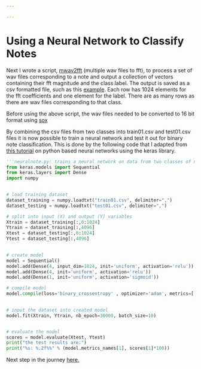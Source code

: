 ```yaml
---

---
```


Using a Neural Network to Classify Notes
=====

Next I wrote a script, [mwav2fft](https://github.com/shri-k/music-analysis/blob/master/src/mwav2fft.py) (multiple wav files to fft), to process a set of wav files corresponding to a note and output a collection of vectors containing their fft magnitude and the class label. The output is saved as a csv formatted file, such as this [example](https://github.com/shri-k/music-analysis/blob/master/src/class35.csv). Each row has 1024 elements for the fft coefficients and one element for the label. There are as many rows as there are wav files corresponding to that class.

Before using the above script, the wav files needed to be converted to 16 bit format using [sox](http://sox.sourceforge.net/)


By combining the csv files from two classes into train01.csv and test01.csv files it is now possible to train a neural network and test it out for binary note classification. This is done by the following code that I adapted from [this tutorial](https://machinelearningmastery.com/tutorial-first-neural-network-python-keras/) on python based neural networks using the keras library.
```python
'''neuralnote.py: trains a neural network on data from two classes of notes and evaluates its accuracy'''
from keras.models import Sequential
from keras.layers import Dense
import numpy

                
# load training dataset
dataset_training = numpy.loadtxt("train01.csv", delimiter=",")
dataset_testing = numpy.loadtxt("test01.csv", delimiter=",")                

# split into input (X) and output (Y) variables
Xtrain = dataset_training[:,0:1024]
Ytrain = dataset_training[:,4096]
Xtest = dataset_testing[:,0:1024]
Ytest = dataset_testing[:,4096]
                

# create model
model = Sequential()
model.add(Dense(4, input_dim=1024, init='uniform', activation='relu'))
model.add(Dense(4, init='uniform', activation='relu'))
model.add(Dense(1, init='uniform', activation='sigmoid'))

# compile model
model.compile(loss='binary_crossentropy' , optimizer='adam', metrics=['accuracy'])
                

# input the dataset into created model
model.fit(Xtrain, Ytrain, nb_epoch=30000, batch_size=10)


# evaluate the model
scores = model.evaluate(Xtest, Ytest)
print("the test results are:")
print("%s: %.2f%%" % (model.metrics_names[1], scores[1]*100))
```



Next step in the journey [here.]()
